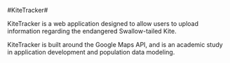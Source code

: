 #KiteTracker#

KiteTracker is a web application designed to allow users to upload information regarding the endangered Swallow-tailed Kite.

KiteTracker is built around the Google Maps API, and is an academic study in application development and population data modeling.







